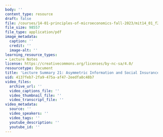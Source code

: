 ```yaml
---
body: ''
content_type: resource
draft: false
file: /courses/14-01-principles-of-microeconomics-fall-2023/mit14_01_f23_lec21.pdf
file_size: 98557
file_type: application/pdf
image_metadata:
  caption: ''
  credit: ''
  image-alt: ''
learning_resource_types:
- Lecture Notes
license: https://creativecommons.org/licenses/by-nc-sa/4.0/
resourcetype: Document
title: 'Lecture Summary 21: Asymmetric Information and Social Insurance'
uid: 4137feb7-2fa9-475a-af47-2eedfa8c48b7
video_files:
  archive_url: ''
  video_captions_file: ''
  video_thumbnail_file: ''
  video_transcript_file: ''
video_metadata:
  source: ''
  video_speakers: ''
  video_tags: ''
  youtube_description: ''
  youtube_id: ''
---
```

